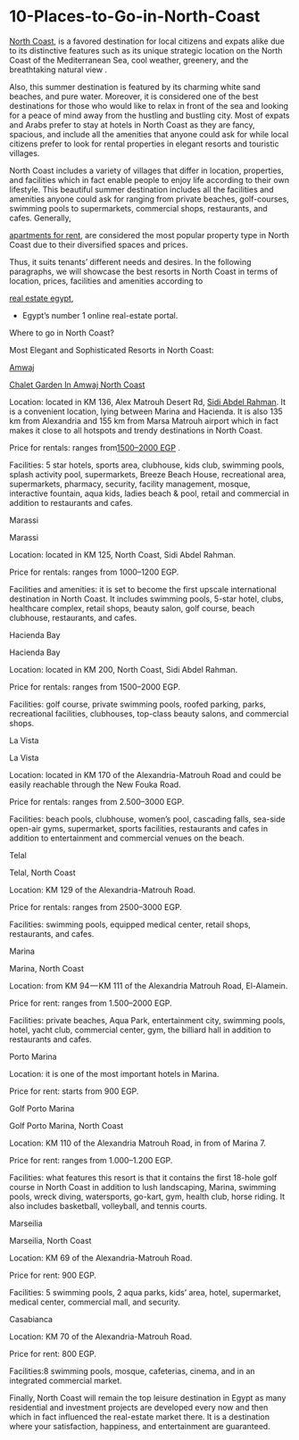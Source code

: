 # 10-Places-to-Go-in-North-Coast
 <a href="https://www.myegyptrealestate.com/en/keyword-north-coast-egypt">North Coast</a>, is a favored destination for local citizens and expats alike due to its distinctive features such as its unique strategic location on the North Coast of the Mediterranean Sea, cool weather, greenery, and the breathtaking natural view .

Also, this summer destination is featured by its charming white sand beaches, and pure water. Moreover, it is considered one of the best destinations for those who would like to relax in front of the sea and looking for a peace of mind away from the hustling and bustling city. Most of expats and Arabs prefer to stay at hotels in North Coast as they are fancy, spacious, and include all the amenities that anyone could ask for while local citizens prefer to look for rental properties in elegant resorts and touristic villages.

North Coast includes a variety of villages that differ in location, properties, and facilities which in fact enable people to enjoy life according to their own lifestyle. This beautiful summer destination includes all the facilities and amenities anyone could ask for ranging from private beaches, golf-courses, swimming pools to supermarkets, commercial shops, restaurants, and cafes. Generally,

<a href="https://www.myegyptrealestate.com/en/keyword-apartments-for-rent">apartments for rent</a>,
are considered the most popular property type in North Coast due to their diversified spaces and prices.

Thus, it suits tenants’ different needs and desires. In the following paragraphs, we will showcase the best resorts in North Coast in terms of location, prices, facilities and amenities according to

<a href="https://www.myegyptrealestate.com">real estate egypt</a>,
- Egypt’s number 1 online real-estate portal.

Where to go in North Coast?

Most Elegant and Sophisticated Resorts in North Coast:

<a href="https://www.myegyptrealestate.com/en/keyword-Chalet-Garden-In-Amwaj-North-Coast">Amwaj</a>


<a href="https://www.myegyptrealestate.com/en/keyword-Chalet-Garden-In-Amwaj-North-Coast">Chalet Garden In Amwaj North Coast</a>

Location: located in KM 136, Alex Matrouh Desert Rd, <a href="https://www.myegyptrealestate.com/en/keyword-Sidi-Abdel-Rahman">Sidi Abdel Rahman</a>. It is a convenient location, lying between Marina and Hacienda. It is also 135 km from Alexandria and 155 km from Marsa Matrouh airport which in fact makes it close to all hotspots and trendy destinations in North Coast.

Price for rentals: ranges from<a href="https://www.myegyptrealestate.com/en/component/joomd/real-estate-egypt/search-results?fromtoprice=1&field_39=%20t.field_39%20%20BETWEEN%200%20AND%201000000">1500–2000 EGP</a> .

Facilities: 5 star hotels, sports area, clubhouse, kids club, swimming pools, splash activity pool, supermarkets, Breeze Beach House, recreational area, supermarkets, pharmacy, security, facility management, mosque, interactive fountain, aqua kids, ladies beach & pool, retail and commercial in addition to restaurants and cafes.

Marassi


Marassi

Location: located in KM 125, North Coast, Sidi Abdel Rahman.

Price for rentals: ranges from 1000–1200 EGP.

Facilities and amenities: it is set to become the first upscale international destination in North Coast. It includes swimming pools, 5-star hotel, clubs, healthcare complex, retail shops, beauty salon, golf course, beach clubhouse, restaurants, and cafes.

Hacienda Bay


Hacienda Bay

Location: located in KM 200, North Coast, Sidi Abdel Rahman.

Price for rentals: ranges from 1500–2000 EGP.

Facilities: golf course, private swimming pools, roofed parking, parks, recreational facilities, clubhouses, top-class beauty salons, and commercial shops.

La Vista


La Vista

Location: located in KM 170 of the Alexandria-Matrouh Road and could be easily reachable through the New Fouka Road.

Price for rentals: ranges from 2.500–3000 EGP.

Facilities: beach pools, clubhouse, women’s pool, cascading falls, sea-side open-air gyms, supermarket, sports facilities, restaurants and cafes in addition to entertainment and commercial venues on the beach.

Telal


Telal, North Coast

Location: KM 129 of the Alexandria-Matrouh Road.

Price for rentals: ranges from 2500–3000 EGP.

Facilities: swimming pools, equipped medical center, retail shops, restaurants, and cafes.

Marina


Marina, North Coast

Location: from KM 94 — KM 111 of the Alexandria Matrouh Road, El-Alamein.

Price for rent: ranges from 1.500–2000 EGP.

Facilities: private beaches, Aqua Park, entertainment city, swimming pools, hotel, yacht club, commercial center, gym, the billiard hall in addition to restaurants and cafes.

Porto Marina

Location: it is one of the most important hotels in Marina.

Price for rent: starts from 900 EGP.

Golf Porto Marina


Golf Porto Marina, North Coast

Location: KM 110 of the Alexandria Matrouh Road, in from of Marina 7.

Price for rent: ranges from 1.000–1.200 EGP.

Facilities: what features this resort is that it contains the first 18-hole golf course in North Coast in addition to lush landscaping, Marina, swimming pools, wreck diving, watersports, go-kart, gym, health club, horse riding. It also includes basketball, volleyball, and tennis courts.

Marseilia


Marseilia, North Coast

Location: KM 69 of the Alexandria-Matrouh Road.

Price for rent: 900 EGP.

Facilities: 5 swimming pools, 2 aqua parks, kids’ area, hotel, supermarket, medical center, commercial mall, and security.

Casabianca

Location: KM 70 of the Alexandria-Matrouh Road.

Price for rent: 800 EGP.

Facilities:8 swimming pools, mosque, cafeterias, cinema, and in an integrated commercial market.

Finally, North Coast will remain the top leisure destination in Egypt as many residential and investment projects are developed every now and then which in fact influenced the real-estate market there. It is a destination where your satisfaction, happiness, and entertainment are guaranteed.
